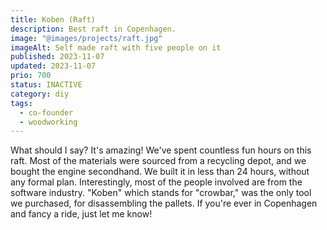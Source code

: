 ```yaml
---
title: Koben (Raft)
description: Best raft in Copenhagen.
image: "@images/projects/raft.jpg"
imageAlt: Self made raft with five people on it
published: 2023-11-07
updated: 2023-11-07
prio: 700
status: INACTIVE
category: diy
tags:
  - co-founder
  - woodworking
---
```


What should I say? It's amazing! We've spent countless fun hours on this raft. Most of the materials were sourced from a recycling depot, and we bought the engine secondhand. We built it in less than 24 hours, without any formal plan. Interestingly, most of the people involved are from the software industry. "Koben" which stands for "crowbar," was the only tool we purchased, for disassembling the pallets. If you're ever in Copenhagen and fancy a ride, just let me know!
